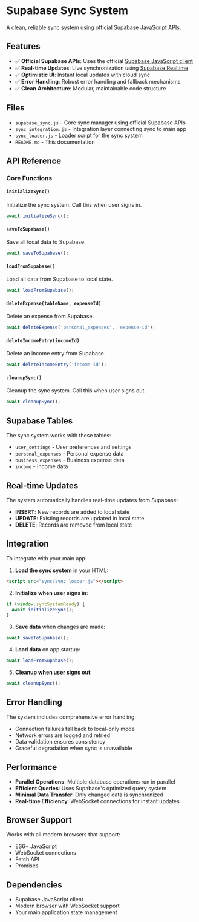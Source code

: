 # Supabase Sync System

A clean, reliable sync system using official Supabase JavaScript APIs.

## Features

- ✅ **Official Supabase APIs**: Uses the official [Supabase JavaScript client](https://supabase.com/docs/reference/javascript/introduction)
- ✅ **Real-time Updates**: Live synchronization using [Supabase Realtime](https://supabase.com/docs/guides/realtime)
- ✅ **Optimistic UI**: Instant local updates with cloud sync
- ✅ **Error Handling**: Robust error handling and fallback mechanisms
- ✅ **Clean Architecture**: Modular, maintainable code structure

## Files

- `supabase_sync.js` - Core sync manager using official Supabase APIs
- `sync_integration.js` - Integration layer connecting sync to main app
- `sync_loader.js` - Loader script for the sync system
- `README.md` - This documentation

## API Reference

### Core Functions

#### `initializeSync()`
Initialize the sync system. Call this when user signs in.

```javascript
await initializeSync();
```

#### `saveToSupabase()`
Save all local data to Supabase.

```javascript
await saveToSupabase();
```

#### `loadFromSupabase()`
Load all data from Supabase to local state.

```javascript
await loadFromSupabase();
```

#### `deleteExpense(tableName, expenseId)`
Delete an expense from Supabase.

```javascript
await deleteExpense('personal_expenses', 'expense-id');
```

#### `deleteIncomeEntry(incomeId)`
Delete an income entry from Supabase.

```javascript
await deleteIncomeEntry('income-id');
```

#### `cleanupSync()`
Cleanup the sync system. Call this when user signs out.

```javascript
await cleanupSync();
```

## Supabase Tables

The sync system works with these tables:

- `user_settings` - User preferences and settings
- `personal_expenses` - Personal expense data
- `business_expenses` - Business expense data  
- `income` - Income data

## Real-time Updates

The system automatically handles real-time updates from Supabase:

- **INSERT**: New records are added to local state
- **UPDATE**: Existing records are updated in local state
- **DELETE**: Records are removed from local state

## Integration

To integrate with your main app:

1. **Load the sync system** in your HTML:
```html
<script src="sync/sync_loader.js"></script>
```

2. **Initialize when user signs in**:
```javascript
if (window.syncSystemReady) {
  await initializeSync();
}
```

3. **Save data** when changes are made:
```javascript
await saveToSupabase();
```

4. **Load data** on app startup:
```javascript
await loadFromSupabase();
```

5. **Cleanup when user signs out**:
```javascript
await cleanupSync();
```

## Error Handling

The system includes comprehensive error handling:

- Connection failures fall back to local-only mode
- Network errors are logged and retried
- Data validation ensures consistency
- Graceful degradation when sync is unavailable

## Performance

- **Parallel Operations**: Multiple database operations run in parallel
- **Efficient Queries**: Uses Supabase's optimized query system
- **Minimal Data Transfer**: Only changed data is synchronized
- **Real-time Efficiency**: WebSocket connections for instant updates

## Browser Support

Works with all modern browsers that support:
- ES6+ JavaScript
- WebSocket connections
- Fetch API
- Promises

## Dependencies

- Supabase JavaScript client
- Modern browser with WebSocket support
- Your main application state management
